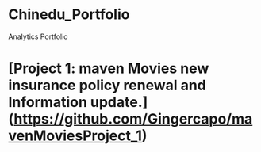 # Chinedu_Portfolio
Analytics Portfolio

# [Project 1: maven Movies new insurance policy renewal and Information update.] (https://github.com/Gingercapo/mavenMoviesProject_1)

